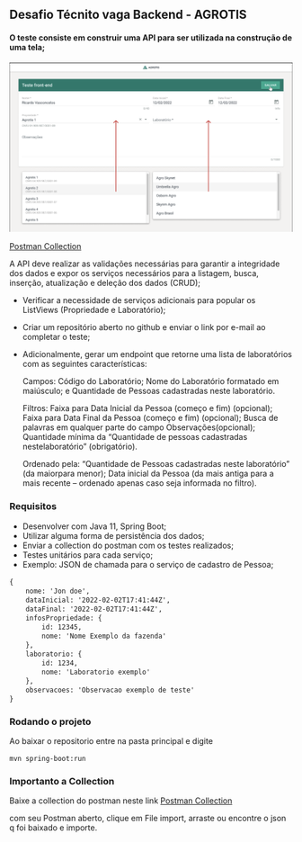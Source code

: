 ## Desafio Técnito vaga Backend - AGROTIS

#### O teste consiste em construir uma API para ser utilizada na construção de uma tela;

<img src="https://github.com/EduardoPrando/AGROTIS-Backend_desafio_tec/blob/main/external/teste.png" width="auto">

[Postman Collection](https://github.com/EduardoPrando/AGROTIS-Backend_desafio_tec/blob/main/external/Agrotis-Backend-test.postman_collection.json)

A API deve realizar as validações necessárias para garantir a integridade dos
dados e expor os serviços necessários para a listagem, busca, inserção,
atualização e deleção dos dados (CRUD);

- Verificar a necessidade de serviços adicionais para popular os ListViews
(Propriedade e Laboratório);

- Criar um repositório aberto no github e enviar o link por e-mail ao completar o
teste;

- Adicionalmente, gerar um endpoint que retorne uma lista de laboratórios com as
seguintes características:


    Campos:
        Código do Laboratório;
        Nome do Laboratório formatado em maiúsculo; e
        Quantidade de Pessoas cadastradas neste laboratório.

    Filtros:
        Faixa para Data Inicial da Pessoa (começo e fim) (opcional);
        Faixa para Data Final da Pessoa (começo e fim) (opcional);
        Busca de palavras em qualquer parte do campo Observações(opcional);
        Quantidade mínima da “Quantidade de pessoas cadastradas nestelaboratório” (obrigatório).
    
    Ordenado pela:
        “Quantidade de Pessoas cadastradas neste laboratório” (da maiorpara menor);
        Data inicial da Pessoa (da mais antiga para a mais recente – ordenado apenas caso seja informada no filtro).


### Requisitos
- Desenvolver com Java 11, Spring Boot;
- Utilizar alguma forma de persistência dos dados;
- Enviar a collection do postman com os testes realizados;
- Testes unitários para cada serviço;
- Exemplo: JSON de chamada para o serviço de cadastro de Pessoa;

````
{
    nome: 'Jon doe',
    dataInicial: '2022-02-02T17:41:44Z',
    dataFinal: '2022-02-02T17:41:44Z',
    infosPropriedade: {
        id: 12345,
        nome: 'Nome Exemplo da fazenda'
    },
    laboratorio: {
        id: 1234,
        nome: 'Laboratorio exemplo'
    },
    observacoes: 'Observacao exemplo de teste'
}
````

### Rodando o projeto

Ao baixar o repositorio entre na pasta principal e digite
````
mvn spring-boot:run
````

### Importanto a Collection
Baixe a collection do postman neste link [Postman Collection](https://github.com/EduardoPrando/AGROTIS-Backend_desafio_tec/blob/main/external/Agrotis-Backend-test.postman_collection.json)

com seu Postman aberto, clique em File import, arraste ou encontre o json q foi baixado e importe.


